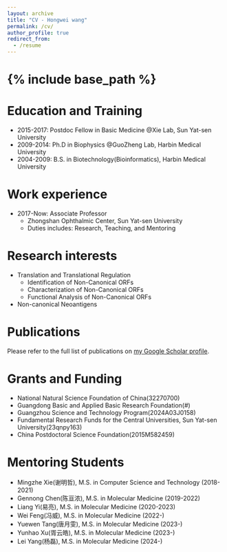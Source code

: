 ```yaml
---
layout: archive
title: "CV - Hongwei wang"
permalink: /cv/
author_profile: true
redirect_from:
  - /resume
---
```


{% include base_path %}
========================

Education and Training
======
* 2015-2017: Postdoc Fellow in Basic Medicine @Xie Lab, Sun Yat-sen University
* 2009-2014: Ph.D in Biophysics @GuoZheng Lab, Harbin Medical University
* 2004-2009: B.S. in Biotechnology(Bioinformatics), Harbin Medical University

Work experience
======
* 2017-Now: Associate Professor
  * Zhongshan Ophthalmic Center, Sun Yat-sen University
  * Duties includes: Research, Teaching, and Mentoring
  
Research interests
======
* Translation and Translational Regulation
  * Identification of Non-Canonical ORFs
  * Characterization of Non-Canonical ORFs
  * Functional Analysis of Non-Canonical ORFs
* Non-canonical Neoantigens

Publications
======
  Please refer to the full list of publications on <a href="{{site.author.googlescholar}}">my Google Scholar profile</a>.

Grants and Funding
======
* National Natural Science Foundation of China(32270700)
* Guangdong Basic and Applied Basic Research Foundation(#)
* Guangzhou Science and Technology Program(2024A03J0158)
* Fundamental Research Funds for the Central Universities, Sun Yat-sen University(23qnpy163)
* China Postdoctoral Science Foundation(2015M582459)

Mentoring Students
======
* Mingzhe Xie(谢明哲), M.S. in Computer Science and Technology (2018-2021)
* Gennong Chen(陈亘浓), M.S. in Molecular Medicine (2019-2022)
* Liang Yi(易亮), M.S. in Molecular Medicine (2020-2023)
* Wei Feng(冯威), M.S. in Molecular Medicine (2022-)
* Yuewen Tang(唐月雯), M.S. in Molecular Medicine (2023-)
* Yunhao Xu(胥云皓), M.S. in Molecular Medicine (2023-)
* Lei Yang(杨磊), M.S. in Molecular Medicine (2024-)
